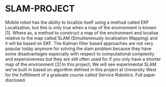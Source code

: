 # SLAM-PROJECT
Mobile robot has the ability to localize itself using a method called EKF Localization, but this is only true when a map of the environment is known [1]. Where as, a method to construct a map of the environment and localise relative to the map called SLAM (Simultaneously localisation Mapping) and it will be based on EKF. The Kalman filter based approaches are not very popular today anymore for solving the slam problem because they have some disadvantages especially with respect to computational complexity and expensiveness but they are still often used for if you only have a shorter map of the environment [2].In this project, We will see experimental SLAM we’ve built in based on algorithm defined in this project at University West for the fulfillment of a graduate course called Service Robotics. Full paper disclosed.
